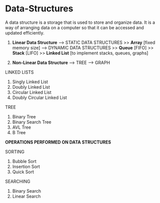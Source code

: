   # Data-Structures
A data structure is a storage that is used to store and organize data. 
It is a way of arranging data on a computer so that it can be accessed and updated efficiently.

1. __Linear Data Structure__ --> STATIC DATA STRUCTURES
                                       >> __Array__ [fixed memory size]
                             --> DYNAMIC DATA STRUCTURES
                                       >> __Queue__ [FIFO]
                                       >> __Stack__ [LIFO]
                                       >> __Linked List__ [to implement stacks, queues, graphs]

2. __Non-Linear Data Structure__ --> TREE 
                                 --> GRAPH


LINKED LISTS
1. Singly Linked List
2. Doubly Linked List
3. Circular Linked List
4. Doubly Circular Linked List

TREE
1. Binary Tree
2. Binary Search Tree
3. AVL Tree
4. B Tree

__OPERATIONS PERFORMED ON DATA STRUCTURES__

 SORTING
 1. Bubble Sort
 2. Insertion Sort
 3. Quick Sort

SEARCHING
1. Binary Search
2. Linear Search 

